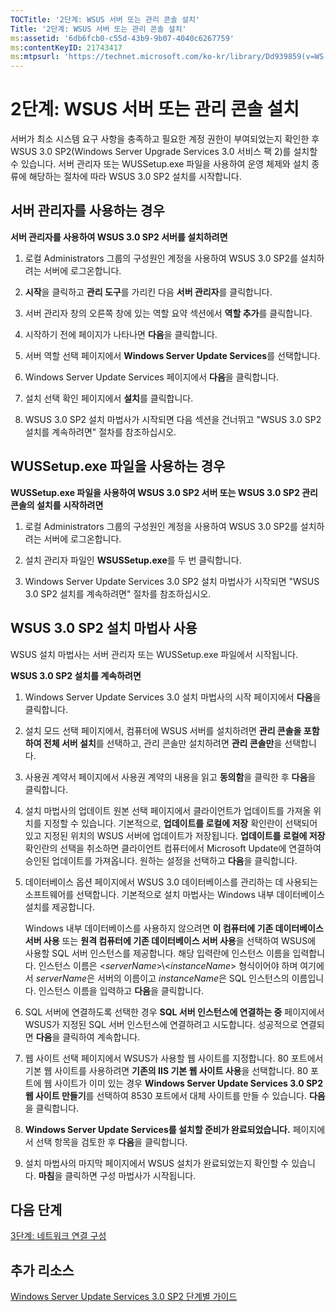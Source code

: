 ```yaml
---
TOCTitle: '2단계: WSUS 서버 또는 관리 콘솔 설치'
Title: '2단계: WSUS 서버 또는 관리 콘솔 설치'
ms:assetid: '6db6fcb0-c55d-43b9-9b07-4040c6267759'
ms:contentKeyID: 21743417
ms:mtpsurl: 'https://technet.microsoft.com/ko-kr/library/Dd939859(v=WS.10)'
---
```


2단계: WSUS 서버 또는 관리 콘솔 설치
====================================

서버가 최소 시스템 요구 사항을 충족하고 필요한 계정 권한이 부여되었는지 확인한 후 WSUS 3.0 SP2(Windows Server Upgrade Services 3.0 서비스 팩 2)를 설치할 수 있습니다. 서버 관리자 또는 WUSSetup.exe 파일을 사용하여 운영 체제와 설치 종류에 해당하는 절차에 따라 WSUS 3.0 SP2 설치를 시작합니다.

서버 관리자를 사용하는 경우
---------------------------

**서버 관리자를 사용하여 WSUS 3.0 SP2 서버를 설치하려면**
1.  로컬 Administrators 그룹의 구성원인 계정을 사용하여 WSUS 3.0 SP2를 설치하려는 서버에 로그온합니다.

2.  **시작**을 클릭하고 **관리 도구**를 가리킨 다음 **서버 관리자**를 클릭합니다.

3.  서버 관리자 창의 오른쪽 창에 있는 역할 요약 섹션에서 **역할 추가**를 클릭합니다.

4.  시작하기 전에 페이지가 나타나면 **다음**을 클릭합니다.

5.  서버 역할 선택 페이지에서 **Windows Server Update Services**를 선택합니다.

6.  Windows Server Update Services 페이지에서 **다음**을 클릭합니다.

7.  설치 선택 확인 페이지에서 **설치**를 클릭합니다.

8.  WSUS 3.0 SP2 설치 마법사가 시작되면 다음 섹션을 건너뛰고 "WSUS 3.0 SP2 설치를 계속하려면" 절차를 참조하십시오.

WUSSetup.exe 파일을 사용하는 경우
---------------------------------

**WUSSetup.exe 파일을 사용하여 WSUS 3.0 SP2 서버 또는 WSUS 3.0 SP2 관리 콘솔의 설치를 시작하려면**
1.  로컬 Administrators 그룹의 구성원인 계정을 사용하여 WSUS 3.0 SP2를 설치하려는 서버에 로그온합니다.

2.  설치 관리자 파일인 **WSUSSetup.exe**를 두 번 클릭합니다.

3.  Windows Server Update Services 3.0 SP2 설치 마법사가 시작되면 "WSUS 3.0 SP2 설치를 계속하려면" 절차를 참조하십시오.

WSUS 3.0 SP2 설치 마법사 사용
-----------------------------

WSUS 설치 마법사는 서버 관리자 또는 WUSSetup.exe 파일에서 시작됩니다.

**WSUS 3.0 SP2 설치를 계속하려면**
1.  Windows Server Update Services 3.0 설치 마법사의 시작 페이지에서 **다음**을 클릭합니다.

2.  설치 모드 선택 페이지에서, 컴퓨터에 WSUS 서버를 설치하려면 **관리 콘솔을 포함하여 전체 서버 설치**를 선택하고, 관리 콘솔만 설치하려면 **관리 콘솔만**을 선택합니다.

3.  사용권 계약서 페이지에서 사용권 계약의 내용을 읽고 **동의함**을 클릭한 후 **다음**을 클릭합니다.

4.  설치 마법사의 업데이트 원본 선택 페이지에서 클라이언트가 업데이트를 가져올 위치를 지정할 수 있습니다. 기본적으로, **업데이트를 로컬에 저장** 확인란이 선택되어 있고 지정된 위치의 WSUS 서버에 업데이트가 저장됩니다. **업데이트를 로컬에 저장** 확인란의 선택을 취소하면 클라이언트 컴퓨터에서 Microsoft Update에 연결하여 승인된 업데이트를 가져옵니다. 원하는 설정을 선택하고 **다음**을 클릭합니다.

5.  데이터베이스 옵션 페이지에서 WSUS 3.0 데이터베이스를 관리하는 데 사용되는 소프트웨어를 선택합니다. 기본적으로 설치 마법사는 Windows 내부 데이터베이스 설치를 제공합니다.

    Windows 내부 데이터베이스를 사용하지 않으려면 **이 컴퓨터에 기존 데이터베이스 서버 사용** 또는 **원격 컴퓨터에 기존 데이터베이스 서버 사용**을 선택하여 WSUS에 사용할 SQL 서버 인스턴스를 제공합니다. 해당 입력란에 인스턴스 이름을 입력합니다. 인스턴스 이름은 &lt;*serverName*&gt;\\&lt;*instanceName*&gt; 형식이어야 하며 여기에서 *serverName*은 서버의 이름이고 *instanceName*은 SQL 인스턴스의 이름입니다. 인스턴스 이름을 입력하고 **다음**을 클릭합니다.

6.  SQL 서버에 연결하도록 선택한 경우 **SQL 서버 인스턴스에 연결하는 중** 페이지에서 WSUS가 지정된 SQL 서버 인스턴스에 연결하려고 시도합니다. 성공적으로 연결되면 **다음**을 클릭하여 계속합니다.

7.  웹 사이트 선택 페이지에서 WSUS가 사용할 웹 사이트를 지정합니다. 80 포트에서 기본 웹 사이트를 사용하려면 **기존의 IIS 기본 웹 사이트 사용**을 선택합니다. 80 포트에 웹 사이트가 이미 있는 경우 **Windows Server Update Services 3.0 SP2 웹 사이트 만들기**를 선택하여 8530 포트에서 대체 사이트를 만들 수 있습니다. **다음**을 클릭합니다.

8.  **Windows Server Update Services를 설치할 준비가 완료되었습니다.** 페이지에서 선택 항목을 검토한 후 **다음**을 클릭합니다.

9.  설치 마법사의 마지막 페이지에서 WSUS 설치가 완료되었는지 확인할 수 있습니다. **마침**을 클릭하면 구성 마법사가 시작됩니다.

다음 단계
---------

[3단계: 네트워크 연결 구성](https://technet.microsoft.com/42a144c5-f08e-4a6e-b360-47ddea77bd24)

추가 리소스
-----------

[Windows Server Update Services 3.0 SP2 단계별 가이드](https://technet.microsoft.com/4b504edc-93b3-45b0-a7e8-d0107f1a4442)
